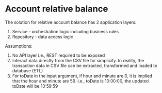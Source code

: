 # Account relative balance
The solution for relative account balance has 2 application layers:

1. Service - orchestration logic including business rules
2. Repository - data access logic

Assumptions:
1. No API layer i.e., REST required to be exposed
2. Interact data directly from the CSV file for simplicity. In reality, the transaction data in CSV file can be extracted, transformed and loaded to database (ETL)
3. For toDate in the input argument, if hour and minute are 0, it is implied that the hour and minute are 59. i.e., toDate is 10:00:00, the updated toDate will be 10:59:59

